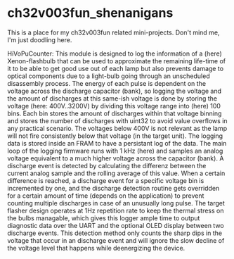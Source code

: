 # ch32v003fun_shenanigans
This is a place for my ch32v003fun related mini-projects. Don't mind me, I'm just doodling here.

HiVoPuCounter: This module is designed to log the information of a (here) Xenon-flashbulb that can be used to approximate the remaining life-time of it to be able to get good use out of each lamp but also prevents damage to optical components due to a light-bulb going through an unscheduled disassembly process. The energy of each pulse is dependent on the voltage across the discharge capacitor (bank), so logging the voltage and the amount of discharges at this same-ish voltage is done by storing the voltage (here: 400V..3200V) by dividing this voltage range into (here) 100 bins. Each bin stores the amount of discharges within that voltage binning and stores the number of discharges with uint32 to avoid value overflows in any practical scenario. The voltages below 400V is not relevant as the lamp will not fire consistently below that voltage (in the target unit). The logging data is stored inside an FRAM to have a persistant log of the data. 
The main loop of the logging firmware runs with 1 kHz (here) and samples an analog voltage equivalent to a much higher voltage across the capacitor (bank). A discharge event is detected by calculating the differenz between the current analog sample and the rolling average of this value. When a certain difference is reached, a discharge event for a specific voltage bin is incremented by one, and the discharge detection routine gets overridden for a certain amount of time (depends on the application) to prevent counting multiple discharges in case of an unusually long pulse. The target flasher design operates at 1Hz repetition rate to keep the thermal stress on the bulbs managable, which gives this logger ample time to output diagnostic data over the UART and the optional OLED display between two discharge events. This detection method only counts the sharp dips in the voltage that occur in an discharge event and will ignore the slow decline of the voltage level that happens while deenergizing the device.
